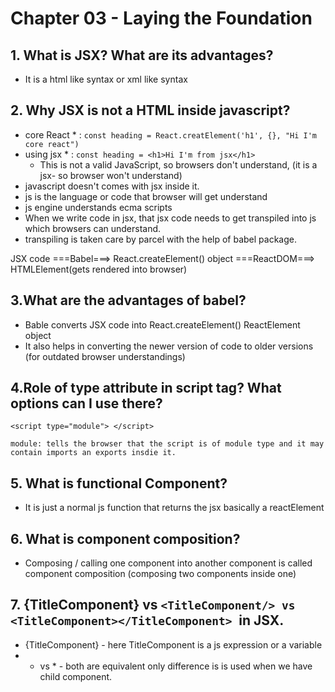 # Chapter 03 - Laying the Foundation

## 1. What is JSX? What are its advantages?

- It is a html like syntax or xml like syntax

## 2. Why JSX is not a HTML inside javascript?

- core React \* :
  `const heading = React.creatElement('h1', {}, "Hi I'm core react")`
- using jsx \* :
  `const heading = <h1>Hi I'm from jsx</h1>`
  - This is not a valid JavaScript, so browsers don't understand, (it is a jsx- so browser won't understand)
- javascript doesn't comes with jsx inside it.
- js is the language or code that browser will get understand
- js engine understands ecma scripts
- When we write code in jsx, that jsx code needs to get transpiled into js which browsers can understand.
- transpiling is taken care by parcel with the help of babel package.

JSX code ===Babel===> React.createElement() object ===ReactDOM===> HTMLElement(gets rendered into browser)

## 3.What are the advantages of babel?

- Bable converts JSX code into React.createElement() ReactElement object
- It also helps in converting the newer version of code to older versions (for outdated browser understandings)

## 4.Role of type attribute in script tag? What options can I use there?

    <script type="module"> </script>

    module: tells the browser that the script is of module type and it may contain imports an exports insdie it.

## 5. What is functional Component?

- It is just a normal js function that returns the jsx basically a reactElement

## 6. What is component composition?

- Composing / calling one component into another component is called component composition (composing two components inside one)

## 7. {TitleComponent} vs `<TitleComponent/> vs <TitleComponent></TitleComponent> `in JSX.

- {TitleComponent} - here TitleComponent is a js expression or a variable
- - <TitleComponent/> vs <TitleComponent></TitleComponent> \* - both are equivalent only difference is <TitleComponent></TitleComponent> is used when we have child component.
